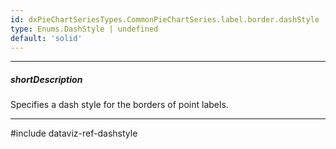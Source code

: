 ```yaml
---
id: dxPieChartSeriesTypes.CommonPieChartSeries.label.border.dashStyle
type: Enums.DashStyle | undefined
default: 'solid'
---
```

---
##### shortDescription
Specifies a dash style for the borders of point labels.

---
#include dataviz-ref-dashstyle